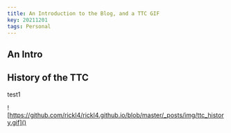 ```yaml
---
title: An Introduction to the Blog, and a TTC GIF
key: 20211201
tags: Personal
---
```


## An Intro

## History of the TTC

test1

![https://github.com/rickl4/rickl4.github.io/blob/master/_posts/img/ttc_history.gif]()